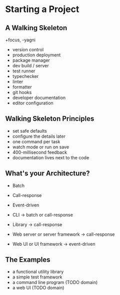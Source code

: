 # Starting a Project

## A Walking Skeleton

+focus, -yagni

- version control
- production deployment
- package manager
- dev build / server
- test runner
- typechecker
- linter
- formatter
- git hooks
- developer documentation
- editor configuration

## Walking Skeleton Principles

- set safe defaults
- configure the details later
- one command per task
- watch mode or run on save
- 400-millisecond feedback
- documentation lives next to the code

## What's your Architecture?

- Batch
- Call-response
- Event-driven

- CLI &rarr; batch or call-response
- Library &rarr; call-response
- Web server or server framework &rarr; call-response
- Web UI or UI framework &rarr; event-driven

## The Examples

- a functional utility library
- a simple test framework
- a command line program (TODO domain)
- a web UI (TODO domain)